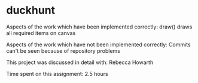 duckhunt
========

Aspects of the work which have been implemented correctly:
draw() draws all required items on canvas

Aspects of the work which have not been implemented correctly:
Commits can't be seen because of repository problems

This project was discussed in detail with:
Rebecca Howarth

Time spent on this assignment: 2.5 hours